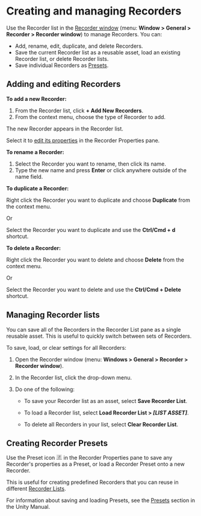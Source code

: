 # Creating and managing Recorders

Use the Recorder list in the [Recorder window](RecorderWindow.md) (menu: **Window > General > Recorder > Recorder window**) to manage Recorders. You can:

- Add, rename, edit, duplicate, and delete Recorders.
- Save the current Recorder list as a reusable asset, load an existing Recorder list, or delete Recorder lists.
- Save individual Recorders as [Presets](https://docs.unity3d.com/Manual/Presets.html).

## Adding and editing Recorders

**To add a new Recorder:**

1. From the Recorder list, click **+ Add New Recorders**.
1. From the context menu, choose the type of Recorder to add.

The new Recorder appears in the Recorder list.

Select it to [edit its properties](RecorderProperties.md) in the Recorder Properties pane.

**To rename a Recorder:**

1. Select the Recorder you want to rename, then click its name.
2. Type the new name and press **Enter** or click anywhere outside of the name field.

**To duplicate a Recorder:**

Right click the Recorder you want to duplicate and choose **Duplicate** from the context menu.

Or

Select the Recorder you want to duplicate and use the **Ctrl/Cmd + d** shortcut.

**To delete a Recorder:**

Right click the Recorder you want to delete and choose **Delete** from the context menu.

Or

Select the Recorder you want to delete and use the **Ctrl/Cmd + Delete** shortcut.

<a name="ManageRecorderLists"></a>
## Managing Recorder lists

You can save all of the Recorders in the Recorder List pane as a single reusable asset. This is useful to quickly switch between sets of Recorders.

To save, load, or clear settings for all Recorders:

1. Open the Recorder window (menu: **Windows > General > Recorder > Recorder window**).

2. In the Recorder list, click the drop-down menu.

3. Do one of the following:

    * To save your Recorder list as an asset, select **Save Recorder List**.

    * To load a Recorder list, select **Load Recorder List > _[LIST ASSET]_**.

    * To delete all Recorders in your list, select **Clear Recorder List**.

<a name="RecorderPreset"></a>
## Creating Recorder Presets

Use the Preset icon ![](Images/IconPreset.png) in the Recorder Properties pane to save any Recorder's properties as a Preset, or load a Recorder Preset onto a new Recorder.

This is useful for creating predefined Recorders that you can reuse in different [Recorder Lists](#ManageRecorderLists).

For information about saving and loading Presets, see the [Presets](https://docs.unity3d.com/Manual/Presets.html) section in the Unity Manual.

